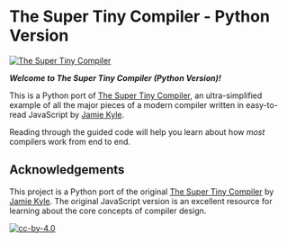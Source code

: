 # The Super Tiny Compiler - Python Version

[![The Super Tiny Compiler](https://cloud.githubusercontent.com/assets/952783/21579290/5755288a-cf75-11e6-90e0-029529a44a38.png)](https://github.com/jamiebuilds/the-super-tiny-compiler)

***Welcome to The Super Tiny Compiler (Python Version)!***

This is a Python port of [The Super Tiny Compiler](https://github.com/jamiebuilds/the-super-tiny-compiler), an ultra-simplified example of all the major pieces of a modern compiler written in easy-to-read JavaScript by [Jamie Kyle](https://github.com/jamiebuilds).

Reading through the guided code will help you learn about how *most* compilers work from end to end.

## Acknowledgements

This project is a Python port of the original [The Super Tiny Compiler](https://github.com/jamiebuilds/the-super-tiny-compiler) by [Jamie Kyle](https://github.com/jamiebuilds). The original JavaScript version is an excellent resource for learning about the core concepts of compiler design.

[![cc-by-4.0](https://licensebuttons.net/l/by/4.0/80x15.png)](http://creativecommons.org/licenses/by/4.0/)
